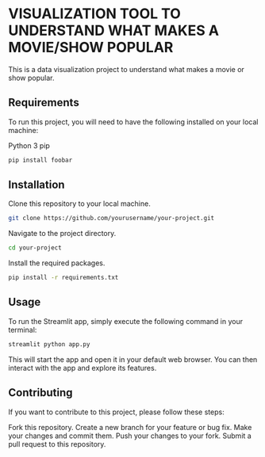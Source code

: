 # VISUALIZATION TOOL TO UNDERSTAND WHAT MAKES A MOVIE/SHOW POPULAR

This is a data visualization project to understand what makes a movie or show popular. 


## Requirements

To run this project, you will need to have the following installed on your local machine:

Python 3
pip

```bash
pip install foobar
```

## Installation

Clone this repository to your local machine.
```bash
git clone https://github.com/yourusername/your-project.git
```
Navigate to the project directory.
```bash
cd your-project
```
Install the required packages.
```bash
pip install -r requirements.txt
```

## Usage

To run the Streamlit app, simply execute the following command in your terminal:

```bash
streamlit python app.py
```
This will start the app and open it in your default web browser. You can then interact with the app and explore its features.

## Contributing

If you want to contribute to this project, please follow these steps:

Fork this repository.
Create a new branch for your feature or bug fix.
Make your changes and commit them.
Push your changes to your fork.
Submit a pull request to this repository.
